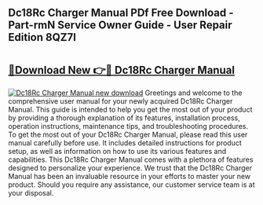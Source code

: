 ## Dc18Rc Charger Manual PDf Free Download - Part-rmN Service Owner Guide - User Repair Edition 8QZ7I

# <h2><a href="http://cf2148.oget.top/?id=Dc18Rc+Charger+Manual">🔗Download New 👉🔴 Dc18Rc Charger Manual</a></h2>

[![Dc18Rc Charger Manual new download](https://i.imgur.com/5g1atiW.png)](http://cf2148.oget.top/?id=Dc18Rc+Charger+Manual)
Greetings and welcome to the comprehensive user manual for your newly acquired Dc18Rc Charger Manual. This guide is intended to help you get the most out of your product by providing a thorough explanation of its features, installation process, operation instructions, maintenance tips, and troubleshooting procedures. To get the most out of your Dc18Rc Charger Manual, please read this user manual carefully before use. It includes detailed instructions for product setup, as well as information on how to use its various features and capabilities. This Dc18Rc Charger Manual comes with a plethora of features designed to personalize your experience. We trust that the Dc18Rc Charger Manual has been an invaluable resource in your efforts to master your new product. Should you require any assistance, our customer service team is at your disposal.
